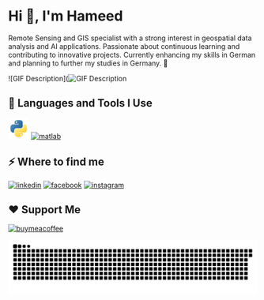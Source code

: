 <h1>Hi 👋, I'm Hameed</h1>
<p>Remote Sensing and GIS specialist with a strong interest in geospatial data analysis and AI applications. Passionate about continuous learning and contributing to innovative projects. Currently enhancing my skills in German and planning to further my studies in Germany. 🚀</p>

![GIF Description](![GIF Description](https://media4.giphy.com/media/v1.Y2lkPTc5MGI3NjExM2Yza2szNG41emd3MG1majU5dXBzaXBxeWJhdWJldXY3MXFyMXZ3dSZlcD12MV9pbnRlcm5hbF9naWZfYnlfaWQmY3Q9Zw/26CaL8cNprN6sz5WU/giphy.gif)


<h2>🚀 Languages and Tools I Use</h2>
<p><a target="_blank" href="https://raw.githubusercontent.com/devicons/devicon/master/icons/python/python-original.svg" style="display: inline-block;"><img src="https://raw.githubusercontent.com/devicons/devicon/master/icons/python/python-original.svg" alt="python" width="42" height="42" /></a>
<a target="_blank" href="https://upload.wikimedia.org/wikipedia/commons/2/21/Matlab_Logo.png" style="display: inline-block;"><img src="https://upload.wikimedia.org/wikipedia/commons/2/21/Matlab_Logo.png" alt="matlab" width="42" height="42" /></a></p>
<h2>⚡️ Where to find me</h2>
<p><a target="_blank" href="https://www.linkedin.com/in/hameedbasim" style="display: inline-block;"><img src="https://img.shields.io/badge/linkedin-logo?style=for-the-badge&logo=linkedin&logoColor=white&color=%230a77b6" alt="linkedin" /></a>
<a target="_blank" href="https://www.facebook.com/abb979" style="display: inline-block;"><img src="https://img.shields.io/badge/facebook-logo?style=for-the-badge&logo=facebook&logoColor=white&color=%230866ff" alt="facebook" /></a>
<a target="_blank" href="https://www.instagram.com/hameedbasimm" style="display: inline-block;"><img src="https://img.shields.io/badge/instagram-logo?style=for-the-badge&logo=instagram&logoColor=white&color=%23F35369" alt="instagram" /></a></p>
<h2>❤️ Support Me</h2>
<p><p>
<a href="https://www.buymeacoffee.com/hameedbasim">
<img src="https://cdn.buymeacoffee.com/buttons/v2/default-yellow.png" width="160" alt="buymeacoffee" />
</a>
</p>
</p>
<picture>
  <source media="(prefers-color-scheme: dark)" srcset="https://raw.githubusercontent.com/hameedbh/hameedbh/output/github-snake-dark.svg" />
  <source media="(prefers-color-scheme: light)" srcset="https://raw.githubusercontent.com/hameedbh/hameedbh/output/github-snake.svg" />
  <img alt="github-snake" src="https://raw.githubusercontent.com/hameedbh/hameedbh/output/github-snake.svg" />
</picture>
